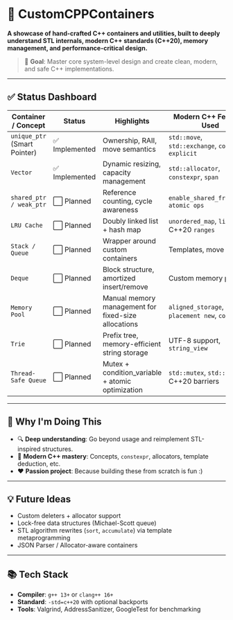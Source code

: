 # 🚀 CustomCPPContainers

**A showcase of hand-crafted C++ containers and utilities, built to deeply understand STL internals, modern C++ standards (C++20), memory management, and performance-critical design.**

> 🎯 **Goal**: Master core system-level design and create clean, modern, and safe C++ implementations.

---

## ✅ Status Dashboard

| Container / Concept           | Status      | Highlights                                                | Modern C++ Features Used                        |
|------------------------------|-------------|------------------------------------------------------------|-------------------------------------------------|
| `unique_ptr` (Smart Pointer) | ✅ Implemented | Ownership, RAII, move semantics                             | `std::move`, `std::exchange`, `concepts`, `explicit` |
| `Vector`                     | ✅ Implemented | Dynamic resizing, capacity management                      | `std::allocator`, `constexpr`, `span`           |
| `shared_ptr / weak_ptr`      | ⬜ Planned     | Reference counting, cycle awareness                        | `enable_shared_from_this`, `atomic ops`        |
| `LRU Cache`                  | ⬜ Planned     | Doubly linked list + hash map                              | `unordered_map`, `list`, C++20 `ranges`         |
| `Stack / Queue`              | ⬜ Planned     | Wrapper around custom containers                           | Templates, move support                         |
| `Deque`                      | ⬜ Planned     | Block structure, amortized insert/remove                   | Custom memory pool                              |
| `Memory Pool`                | ⬜ Planned     | Manual memory management for fixed-size allocations        | `aligned_storage`, `placement new`, `concepts`  |
| `Trie`                       | ⬜ Planned     | Prefix tree, memory-efficient string storage               | UTF-8 support, `string_view`                    |
| `Thread-Safe Queue`          | ⬜ Planned     | Mutex + condition_variable + atomic optimization           | `std::mutex`, `std::atomic`, C++20 barriers     |

---

## 🧠 Why I'm Doing This

- 🔍 **Deep understanding**: Go beyond usage and reimplement STL-inspired structures.
- 🚀 **Modern C++ mastery**: Concepts, `constexpr`, allocators, template deduction, etc.
- ❤️ **Passion project**: Because building these from scratch is fun :)

---

## 💡 Future Ideas

- Custom deleters + allocator support
- Lock-free data structures (Michael-Scott queue)
- STL algorithm rewrites (`sort`, `accumulate`) via template metaprogramming
- JSON Parser / Allocator-aware containers

---

## 📚 Tech Stack

- **Compiler**: `g++ 13+` or `clang++ 16+`
- **Standard**: `-std=c++20` with optional backports
- **Tools**: Valgrind, AddressSanitizer, GoogleTest for benchmarking
